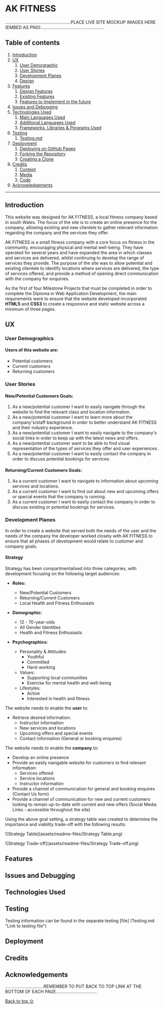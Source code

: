 # AK FITNESS

.....................................................PLACE LIVE SITE MOCKUP IMAGES HERE (EMBED AS PNG)...................................................

## Table of contents
1. [Introduction](#Introduction)
2. [UX](#UX)
    1. [User Demographic](#User-Demographic)
    2. [User Stories](#User-Stories)
    3. [Development Planes](#Development-Planes)
    4. [Design](#Design)
3. [Features](#Features)
    1. [Design Features](#Design-Features) 
    2. [Existing Features](#Existing-Features)
    3. [Features to Implement in the future](#Features-to-Implement-in-the-future)
4. [Issues and Debugging](#Issues-and-Debugging)
5. [Technologies Used](#Technologies-Used)
     1. [Main Languages Used](#Main-Languages-Used)
     2. [Additional Languages Used](#Additional-Languages-Used)
     3. [Frameworks, Libraries & Programs Used](#Frameworks,-Libraries-&-Programs-Used)
6. [Testing](#Testing)
     1. [Testing.md](TESTING.md)
7. [Deployment](#Deployment)
     1. [Deploying on GitHub Pages](#Deploying-on-GitHub-Pages)
     2. [Forking the Repository](#Forking-the-Repository)
     3. [Creating a Clone](#Creating-a-Clone)
8. [Credits](#Credits)
     1. [Content](#Content)
     2. [Media](#Media)
     3. [Code](#Code)
9. [Acknowledgements](#Acknowledgements)
***

## Introduction

This website was designed for AK FITNESS, a local fitness company based in south Wales. The focus of the site is to create an online presence for the company, allowing existing and new clientele to gather relevant information regarding the company and the services they offer.

AK FITNESS is a small fitness company with a core focus on fitness in the community, encouraging physical and mental well-being. They have operated for several years and have expanded the area in which classes and services are delivered, whilst continuing to develop the range of services they provide. The purpose of the site was to allow potential and existing clientele to identify locations where services are delivered, the type of services offered, and provide a method of opening direct communication with the company for enquiries.

As the first of four Milestone Projects that must be completed in order to complete the Diploma in Web Application Development, the main requirements were to ensure that the website developed incorporated **HTML5** and **CSS3** to create a responsive and static website across a minimum of three pages.


## UX

### User Demographics
#### Users of this website are:
- Potential customers
- Current customers
- Returning customers

### User Stories
#### New/Potential Customers Goals:
1. As a new/potential customer I want to easily navigate through the website to find the relevant class and location information.
2. As a new/potential customer I want to learn more about the company's/staff background in order to better understand AK FITNESS and their industry experience.
3. As a new/potential customer I want to easily navigate to the company's social links in order to keep up with the latest news and offers.
4. As a new/potential customer want to be able to find visual representation of the types of services they offer and user experiences.
5. As a new/potential customer I want to easily contact the company in order to discuss potential bookings for services.

#### Returning/Current Customers Goals:
1. As a current customer I want to navigate to information about upcoming services and locations.
2. As a current customer I want to find out about new and upcoming offers or special events that the company is running.
3. As a current customer I want to easily contact the company in order to discuss existing or potential bookings for services.

### Development Planes

In order to create a website that served both the needs of the user and the needs of the company the developer worked closely with AK FITNESS to ensure that all phases of development would relate to customer and company goals.

#### Strategy
Strategy has been compartmentalised into three categories, with development focusing on the following target audiences:
- **Roles:**
     - New/Potential Customers
     - Returning/Current Customers
     - Local Health and Fitness Enthusiasts

- **Demographic:**
     - 12 - 70-year-olds
     - All Gender Identities
     - Health and Fitness Enthusiasts

- **Psychographics:**
     - Personality & Attitudes:
          - Youthful
          - Committed
          - Hard-working
     - Values:
          - Supporting local communities
          - Exercise for mental health and well-being
     - Lifestyles:
          - Active
          - Interested in health and fitness

The website needs to enable the **user** to:
- Retrieve desired information:
     - Instructor information
     - New services and locations
     - Upcoming offers and special events
     - Contact information (General or booking enquires)

The website needs to enable the **company** to:
- Develop an online presence 
- Provide an easily navigable website for customers to find relevant information:
     - Services offered
     - Service locations
     - Instructor information
- Provide a channel of communication for general and booking enquires (Contact Us form)
- Provide a channel of communication for new and current customers looking to remain up-to-date with current and new offers (Social Media Links - accessible throughout the site)

Using the above goal setting, a strategy table was created to determine the importance and viability trade-off with the following results:

![Strategy Table](assets/readme-files/Strategy Table.png)

![Strategy Trade-off](assets/readme-files/Strategy Trade-off.png)


## Features




## Issues and Debugging

## Technologies Used

## Testing

Testing information can be found in the separate testing [file] (Testing.md "Link to testing file")

## Deployment

## Credits

## Acknowledgements

...............................REMEMBER TO PUT BACK TO TOP LINK AT THE BOTTOM OF EACH PAGE.................................

[Back to top ⇧](#AK-Fitness)

